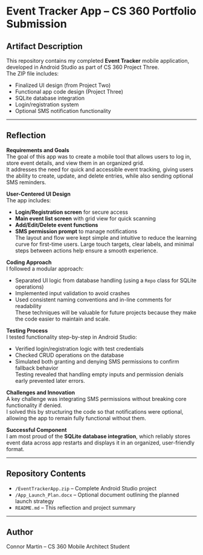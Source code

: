 # Event Tracker App – CS 360 Portfolio Submission

## Artifact Description
This repository contains my completed **Event Tracker** mobile application, developed in Android Studio as part of CS 360 Project Three.  
The ZIP file includes:
- Finalized UI design (from Project Two)
- Functional app code design (Project Three)
- SQLite database integration
- Login/registration system
- Optional SMS notification functionality

---

## Reflection

**Requirements and Goals**  
The goal of this app was to create a mobile tool that allows users to log in, store event details, and view them in an organized grid.  
It addresses the need for quick and accessible event tracking, giving users the ability to create, update, and delete entries, while also sending optional SMS reminders.

**User-Centered UI Design**  
The app includes:
- **Login/Registration screen** for secure access
- **Main event list screen** with grid view for quick scanning
- **Add/Edit/Delete event functions**
- **SMS permission prompt** to manage notifications  
The layout and flow were kept simple and intuitive to reduce the learning curve for first-time users. Large touch targets, clear labels, and minimal steps between actions help ensure a smooth experience.

**Coding Approach**  
I followed a modular approach:
- Separated UI logic from database handling (using a `Repo` class for SQLite operations)
- Implemented input validation to avoid crashes
- Used consistent naming conventions and in-line comments for readability  
These techniques will be valuable for future projects because they make the code easier to maintain and scale.

**Testing Process**  
I tested functionality step-by-step in Android Studio:
- Verified login/registration logic with test credentials
- Checked CRUD operations on the database
- Simulated both granting and denying SMS permissions to confirm fallback behavior  
Testing revealed that handling empty inputs and permission denials early prevented later errors.

**Challenges and Innovation**  
A key challenge was integrating SMS permissions without breaking core functionality if denied.  
I solved this by structuring the code so that notifications were optional, allowing the app to remain fully functional without them.

**Successful Component**  
I am most proud of the **SQLite database integration**, which reliably stores event data across app restarts and displays it in an organized, user-friendly format.

---

## Repository Contents
- `/EventTrackerApp.zip` – Complete Android Studio project
- `/App_Launch_Plan.docx` – Optional document outlining the planned launch strategy
- `README.md` – This reflection and project summary

---

## Author
Connor Martin – CS 360 Mobile Architect Student  
